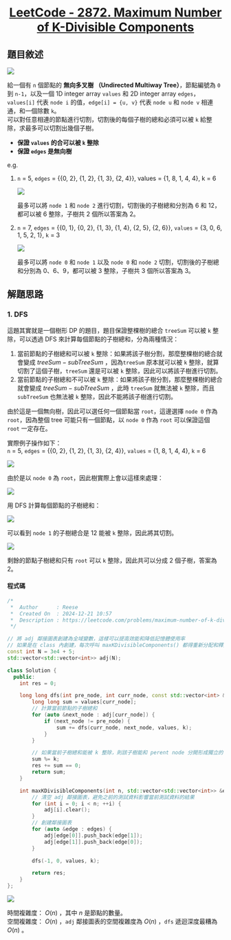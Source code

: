 # <center> [LeetCode - 2872. Maximum Number of K-Divisible Components](https://leetcode.com/problems/maximum-number-of-k-divisible-components/description/) </center>

## 題目敘述  

[![](https://raw.githubusercontent.com/reese60525/ForPicGo/main/Pictures/20241221120413913.png)](https://raw.githubusercontent.com/reese60525/ForPicGo/main/Pictures/20241221120413913.png)

給一個有 `n` 個節點的 **無向多叉樹 （Undirected Multiway Tree）**，節點編號為 `0` 到 `n-1`，以及一個 1D integer array `values` 和 2D integer array `edges`，`values[i]` 代表 `node i` 的值，`edge[i] = {u, v}` 代表 `node u` 和 `node v` 相連通，和一個除數 `k`。  
可以對任意相連的節點進行切割，切割後的每個子樹的總和必須可以被 `k` 給整除，求最多可以切割出幾個子樹。  

- **保證 `values` 的合可以被 `k` 整除**
- **保證 `edges` 是無向樹**

e.g.  

1. `n` = 5, `edges` = {{0, 2}, {1, 2}, {1, 3}, {2, 4}}, values = {1, 8, 1, 4, 4}, k = 6  

    [![](https://raw.githubusercontent.com/reese60525/ForPicGo/main/Pictures/20241221121726010.png)](https://raw.githubusercontent.com/reese60525/ForPicGo/main/Pictures/20241221121726010.png)  

    最多可以將 `node 1` 和 `node 2` 進行切割，切割後的子樹總和分別為 6 和 12，都可以被 6 整除，子樹共 2 個所以答案為 2。  

2. `n` = 7, `edges` = {{0, 1}, {0, 2}, {1, 3}, {1, 4}, {2, 5}, {2, 6}}, `values` = {3, 0, 6, 1, 5, 2, 1}, `k` = 3  

    [![](https://raw.githubusercontent.com/reese60525/ForPicGo/main/Pictures/20241221122008728.png)](https://raw.githubusercontent.com/reese60525/ForPicGo/main/Pictures/20241221122008728.png)  

    最多可以將 `node 0` 和 `node 1` 以及 `node 0` 和 `node 2` 切割，切割後的子樹總和分別為 0、6、9，都可以被 3 整除，子樹共 3 個所以答案為 3。  

## 解題思路

### 1. DFS

這題其實就是一個樹形 DP 的題目，題目保證整棵樹的總合 `treeSum` 可以被 `k` 整除，可以透過 DFS 來計算每個節點的子樹總和，分為兩種情況：  

1. 當前節點的子樹總和可以被 `k` 整除：如果將該子樹分割，那麼整棵樹的總合就會變成 $treeSum - subTreeSum$ ，因為`treeSum` 原本就可以被 `k` 整除，就算切割了這個子樹，`treeSum` 還是可以被 `k` 整除，因此可以將該子樹進行切割。  
2. 當前節點的子樹總和不可以被 `k` 整除：如果將該子樹分割，那麼整棵樹的總合就會變成 $treeSum - subTreeSum$ ，此時 `treeSum` 就無法被 `k` 整除，而且 `subTreeSum` 也無法被 `k` 整除，因此不能將該子樹進行切割。  

由於這是一個無向樹，因此可以選任何一個節點當  `root`，這邊選擇 `node 0` 作為 `root`，因為整個 tree 可能只有一個節點，以 `node 0` 作為 `root` 可以保證這個 `root` 一定存在。  

實際例子操作如下：  
`n` = 5, `edges` = {{0, 2}, {1, 2}, {1, 3}, {2, 4}}, `values` = {1, 8, 1, 4, 4}, `k` = 6  

[![](https://raw.githubusercontent.com/reese60525/ForPicGo/main/Pictures/20241221121726010.png)](https://raw.githubusercontent.com/reese60525/ForPicGo/main/Pictures/20241221121726010.png)  

由於是以 `node 0` 為 `root`，因此樹實際上會以這樣來處理：  

[![](https://raw.githubusercontent.com/reese60525/ForPicGo/main/Pictures/20241221124607819.png)](https://raw.githubusercontent.com/reese60525/ForPicGo/main/Pictures/20241221124607819.png)  

用 DFS 計算每個節點的子樹總和：  

[![](https://raw.githubusercontent.com/reese60525/ForPicGo/main/Pictures/20241221125101369.png)](https://raw.githubusercontent.com/reese60525/ForPicGo/main/Pictures/20241221125101369.png)  

可以看到 `node 1` 的子樹總合是 12 能被 `k` 整除，因此將其切割。  

[![](https://raw.githubusercontent.com/reese60525/ForPicGo/main/Pictures/20241221125452127.png)](https://raw.githubusercontent.com/reese60525/ForPicGo/main/Pictures/20241221125452127.png)

剩餘的節點子樹總和只有 `root` 可以 `k` 整除，因此共可以分成 2 個子樹，答案為 2。

#### 程式碼

```cpp {.line-numbers}
/*
 *  Author      : Reese
 *  Created On  : 2024-12-21 10:57
 *  Description : https://leetcode.com/problems/maximum-number-of-k-divisible-components/description/
 */

// 將 adj 鄰接圖表創建為全域變數，這樣可以提高效能和降低記憶體使用率
// 如果是在 class 內創建，每次呼叫 maxKDivisibleComponents() 都得重新分配和釋放記憶體
const int N = 3e4 + 5;
std::vector<std::vector<int>> adj(N);

class Solution {
  public:
    int res = 0;

    long long dfs(int pre_node, int curr_node, const std::vector<int> &values, const int &k) {
        long long sum = values[curr_node];
        // 計算當前節點的子樹總和
        for (auto &next_node : adj[curr_node]) {
            if (next_node != pre_node) {
                sum += dfs(curr_node, next_node, values, k);
            }
        }

        // 如果當前子樹總和能被 k 整除，則該子樹能和 perent node 分開形成獨立的 component
        sum %= k;
        res += sum == 0;
        return sum;
    }

    int maxKDivisibleComponents(int n, std::vector<std::vector<int>> &edges, std::vector<int> &values, int k) {
        // 清空 adj 鄰接圖表，避免之前的測試資料影響當前測試資料的結果
        for (int i = 0; i < n; ++i) {
            adj[i].clear();
        }
        // 創建鄰接圖表
        for (auto &edge : edges) {
            adj[edge[0]].push_back(edge[1]);
            adj[edge[1]].push_back(edge[0]);
        }

        dfs(-1, 0, values, k);

        return res;
    }
};
```

[![](https://raw.githubusercontent.com/reese60525/ForPicGo/main/Pictures/20241221142724028.png)](https://raw.githubusercontent.com/reese60525/ForPicGo/main/Pictures/20241221142724028.png)

時間複雜度： $O(n)$ ，其中 $n$ 是節點的數量。  
空間複雜度： $O(n)$ ，`adj` 鄰接圖表的空間複雜度為 $O(n)$ ，`dfs` 遞迴深度最糟為 $O(n)$ 。
